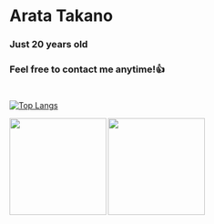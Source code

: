 # Arata Takano
### Just 20 years old 
### Feel free to contact me anytime!👍
#

[![Top Langs](https://github-readme-stats.vercel.app/api/top-langs/?username=Arata1202&layout=compact&theme=vue-dark)](https://github.com/anuraghazra/github-readme-stats)

<a href="https://github.com/tocoteron">
  <img align="left" height="170px" src="https://github-readme-stats.vercel.app/api?username=tocoteron&count_private=true&show_icons=true&theme=dracula" />
</a>
<a href="https://github.com/tocoteron">
  <img align="left" height="170px" src="https://github-readme-stats.vercel.app/api/top-langs/?username=Arata1202&layout=compact&theme=vue-dark)](https://github.com/anuraghazra/github-readme-stats" />
</a>
